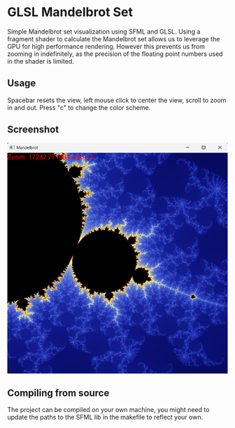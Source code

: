 # GLSL Mandelbrot Set

Simple Mandelbrot set visualization using SFML and GLSL. Using a fragment shader to calculate the Mandelbrot set allows us to leverage the GPU for high performance rendering. However this prevents us from zooming in indefinitely, as the precision of the floating point numbers used in the shader is limited.

## Usage

Spacebar resets the view, left mouse click to center the view, scroll to zoom in and out. Press "c" to change the color scheme.

## Screenshot

![image](image2.png)

## Compiling from source

The project can be compiled on your own machine, you might need to update the paths to the SFML lib in the makefile to reflect your own.
